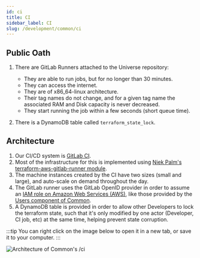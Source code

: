 ```yaml
---
id: ci
title: CI
sidebar_label: CI
slug: /development/common/ci
---
```


## Public Oath

1. There are GitLab Runners attached to the Universe repository:

   - They are able to run jobs, but for no longer than 30 minutes.
   - They can access the internet.
   - They are of x86_64-linux architecture.
   - Their tag names do not change,
     and for a given tag name the associated
     RAM and Disk capacity is never decreased.
   - They start running the job within a few seconds (short queue time).

1. There is a DynamoDB table called `terraform_state_lock`.

## Architecture

1. Our CI/CD system is [GitLab CI](/development/stack/gitlab-ci).
1. Most of the infrastructure for this
   is implemented using
   [Niek Palm's terraform-aws-gitlab-runner module](https://github.com/npalm/terraform-aws-gitlab-runner).
1. The machine instances created by the CI have two sizes (small and large),
   and auto-scale on demand throughout the day.
1. The GitLab runner uses the GitLab OpenID provider
   in order to assume an
   [IAM role on Amazon Web Services (AWS)](/development/stack/aws/iam),
   like those provided by the [Users component of Common](/development/common/users).
1. A DynamoDB table is provided
   in order to allow other Developers
   to lock the terraform state,
   such that it's only modified by one actor (Developer, CI job, etc)
   at the same time,
   helping prevent state corruption.

:::tip
You can right click on the image below
to open it in a new tab,
or save it to your computer.
:::

![Architecture of Common's /ci](./ci-arch.dot.svg)
